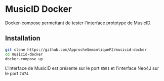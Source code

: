 # MusicID Docker

Docker-compose permettant de tester l'interface prototype de MusicID.

## Installation

```bash
git clone https://github.com/ApprocheSemantiqueP2/musicid-docker
cd musicid-docker
docker-compose up
```

L'interface de MusicID est présente sur le port `8501` et l'interface Neo4J sur le port `7474`.
